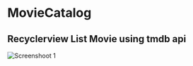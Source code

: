 # MovieCatalog

## Recyclerview List Movie using tmdb api

![Screenshoot 1](blob:https://web.telegram.org/b986759f-ee81-439c-af26-6ceeed04c6b9)
